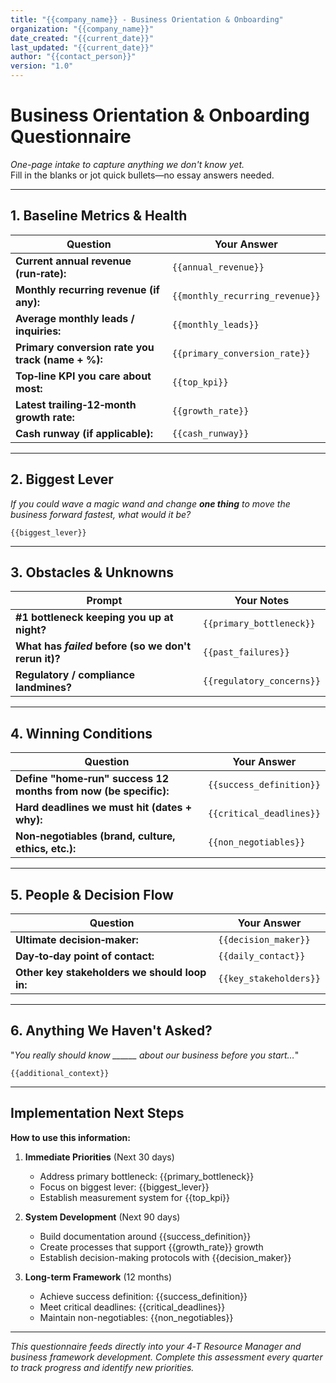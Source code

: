 ```yaml
---
title: "{{company_name}} - Business Orientation & Onboarding"
organization: "{{company_name}}"
date_created: "{{current_date}}"
last_updated: "{{current_date}}"
author: "{{contact_person}}"
version: "1.0"
---
```


# Business Orientation & Onboarding Questionnaire

*One-page intake to capture anything we don't know yet.*  
Fill in the blanks or jot quick bullets—no essay answers needed.

---

## **1. Baseline Metrics & Health**

| Question | Your Answer |
|----------|-------------|
| **Current annual revenue (run‑rate):** | `{{annual_revenue}}` |
| **Monthly recurring revenue (if any):** | `{{monthly_recurring_revenue}}` |
| **Average monthly leads / inquiries:** | `{{monthly_leads}}` |
| **Primary conversion rate you track (name + %):** | `{{primary_conversion_rate}}` |
| **Top‑line KPI you care about most:** | `{{top_kpi}}` |
| **Latest trailing‑12‑month growth rate:** | `{{growth_rate}}` |
| **Cash runway (if applicable):** | `{{cash_runway}}` |

---

## **2. Biggest Lever**

*If you could wave a magic wand and change **one thing** to move the business forward fastest, what would it be?*

`{{biggest_lever}}`

---

## **3. Obstacles & Unknowns**

| Prompt | Your Notes |
|--------|------------|
| **#1 bottleneck keeping you up at night?** | `{{primary_bottleneck}}` |
| **What has *failed* before (so we don't rerun it)?** | `{{past_failures}}` |
| **Regulatory / compliance landmines?** | `{{regulatory_concerns}}` |

---

## **4. Winning Conditions**

| Question | Your Answer |
|----------|-------------|
| **Define "home‑run" success 12 months from now (be specific):** | `{{success_definition}}` |
| **Hard deadlines we must hit (dates + why):** | `{{critical_deadlines}}` |
| **Non‑negotiables (brand, culture, ethics, etc.):** | `{{non_negotiables}}` |

---

## **5. People & Decision Flow**

| Question | Your Answer |
|----------|-------------|
| **Ultimate decision‑maker:** | `{{decision_maker}}` |
| **Day‑to‑day point of contact:** | `{{daily_contact}}` |
| **Other key stakeholders we should loop in:** | `{{key_stakeholders}}` |

---

## **6. Anything We Haven't Asked?**

"*You really should know ______ about our business before you start…*"

`{{additional_context}}`

---

## **Implementation Next Steps**

**How to use this information:**

1. **Immediate Priorities** (Next 30 days)
   - Address primary bottleneck: {{primary_bottleneck}}
   - Focus on biggest lever: {{biggest_lever}}
   - Establish measurement system for {{top_kpi}}

2. **System Development** (Next 90 days)
   - Build documentation around {{success_definition}}
   - Create processes that support {{growth_rate}} growth
   - Establish decision-making protocols with {{decision_maker}}

3. **Long-term Framework** (12 months)
   - Achieve success definition: {{success_definition}}
   - Meet critical deadlines: {{critical_deadlines}}
   - Maintain non-negotiables: {{non_negotiables}}

---

*This questionnaire feeds directly into your 4‑T Resource Manager and business framework development.*
*Complete this assessment every quarter to track progress and identify new priorities.*